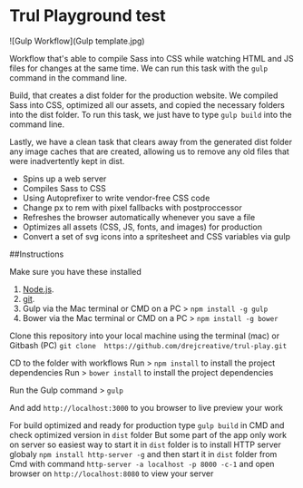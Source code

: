 
# Trul Playground test
![Gulp Workflow](Gulp template.jpg)

Workflow that's able to compile Sass into CSS while watching HTML and JS files for changes at the same time. We can run this task with the `gulp` command in the command line.

Build, that creates a dist folder for the production website. We compiled Sass into CSS, optimized all our assets, and copied the necessary folders into the dist folder. To run this task, we just have to type `gulp build` into the command line.

Lastly, we have a clean task that clears away from the generated dist folder any image caches that are created, allowing us to remove any old files that were inadvertently kept in dist.

* Spins up a web server
* Compiles Sass to CSS
* Using Autoprefixer to write vendor-free CSS code
* Change px to rem with pixel fallbacks with postproccessor
* Refreshes the browser automatically whenever you save a file
* Optimizes all assets (CSS, JS, fonts, and images) for production
* Convert a set of svg icons into a spritesheet and CSS variables via gulp


##Instructions

Make sure you have these installed

1. [Node.js](www.nodejs.org).
2. [git](www.git-scm.com).
3. Gulp via the Mac terminal or CMD on a PC > `npm install -g gulp`
4. Bower via the Mac terminal or CMD on a PC > `npm install -g bower`

Clone this repository into your local machine using the terminal (mac) or Gitbash (PC)
`git clone  https://github.com/drejcreative/trul-play.git`

CD to the folder with workflows
Run > `npm install` to install the project dependencies
Run > `bower install` to install the project dependencies

Run the Gulp command > `gulp`

And add `http://localhost:3000` to you browser to live preview your work

For build optimized and ready for production type `gulp build` in CMD and check optimized version in `dist` folder
But some part of the app only work on server so easiest way to start it in `dist` folder is to install HTTP server globaly
`npm install http-server -g` and then start it in `dist` folder from Cmd with command `http-server -a localhost -p 8000 -c-1` and open browser on `http://localhost:8080` to view your server

